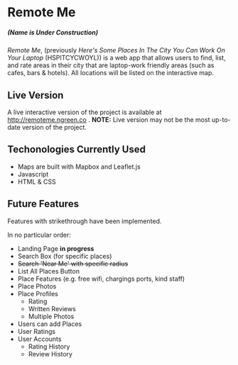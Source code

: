 # Remote Me
##### (Name is Under Construction)

*Remote Me*, (previously *Here's Some Places In The City You Can Work On Your Laptop* (HSPITCYCWOYL)) is a
web app that allows users to find, list, and rate areas in their city that are
laptop-work friendly areas (such as cafes, bars & hotels). All locations will be
listed on the interactive map.

## Live Version

A live interactive version of the project is available at
http://remoteme.ngreen.co .
**NOTE:** Live version may not be the most up-to-date version of the project.

## Techonologies Currently Used 

- Maps are built with Mapbox and Leaflet.js
- Javascript
- HTML & CSS

## Future Features

Features with strikethrough have been implemented.

In no particular order:
- Landing Page **in progress**
- Search Box (for specific places)
- ~~Search 'Near Me' with specific radius~~
- List All Places Button
- Place Features (e.g. free wifi, chargings ports, kind staff)
- Place Photos
- Place Profiles
  - Rating
  - Written Reviews
  - Multiple Photos 
- Users can add Places
- User Ratings
- User Accounts
  - Rating History 
  - Review History


